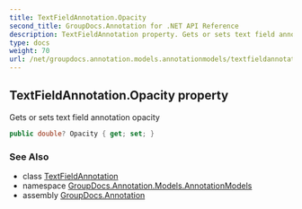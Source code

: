```yaml
---
title: TextFieldAnnotation.Opacity
second_title: GroupDocs.Annotation for .NET API Reference
description: TextFieldAnnotation property. Gets or sets text field annotation opacity
type: docs
weight: 70
url: /net/groupdocs.annotation.models.annotationmodels/textfieldannotation/opacity/
---
```

## TextFieldAnnotation.Opacity property

Gets or sets text field annotation opacity

```csharp
public double? Opacity { get; set; }
```

### See Also

* class [TextFieldAnnotation](../)
* namespace [GroupDocs.Annotation.Models.AnnotationModels](../../textfieldannotation/)
* assembly [GroupDocs.Annotation](../../../)


